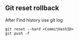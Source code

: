 ## Git reset rollback

After Find history use git log

```
git reset --hard <CommitHashID>
git push -f
```
